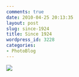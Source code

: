 ```yaml
---
comments: true
date: 2010-04-25 20:13:35
layout: post
slug: since-1924
title: Since 1924
wordpress_id: 3228
categories:
- PhotoBlog
---
```


![](http://ryanfitzer.com/main/wp-content/uploads/2010/04/2010-04-12-at-14-44-13.jpg)
